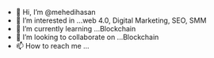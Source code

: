 - 👋 Hi, I’m @mehedihasan
- 👀 I’m interested in ...web 4.0, Digital Marketing, SEO, SMM
- 🌱 I’m currently learning ...Blockchain
- 💞️ I’m looking to collaborate on ...Blockchain
- 📫 How to reach me ...

<!---
sagor171/sagor171 is a ✨ special ✨ repository because its `README.md` (this file) appears on your GitHub profile.
You can click the Preview link to take a look at your changes.
--->
